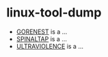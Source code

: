 # linux-tool-dump

- [GORENEST](./GORENEST/README.md) is a ...
- [SPINALTAP](./SPINALTAP/README.md) is a ...
- [ULTRAVIOLENCE](./ULTRAVIOLENCE/README.md) is a ...